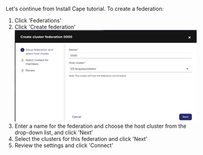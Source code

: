 Let's continue from Install Cape tutorial. To create a federation:

1. Click 'Federations'
2. Click 'Create federation'
![Federation](./assets/AddFederation.png)
3. Enter a name for the federation and choose the host cluster from the drop-down list, and click 'Next'
4. Select the clusters for this federation and click 'Next'
5. Review the settings and click 'Connect'


